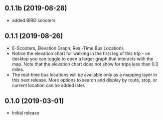 0.1.1b (2019-08-28)
------------------
- added BIRD scooters


0.1.1 (2019-08-26)
------------------
- E-Scooters, Elevation Graph, Real-Time Bus Locations
-  Notice the elevation chart for walking in the first leg of this trip – on desktop you can toggle to open a larger graph that interacts with the map.  Note that the elevation chart does not show for trips less than 0.3 miles.  
-  The real-time bus locations will be available only as a mapping layer in this next release.  More options to search and display by route, stop, or current location can be added later.


 0.1.0 (2019-03-01)
------------------

 - Initial release
 